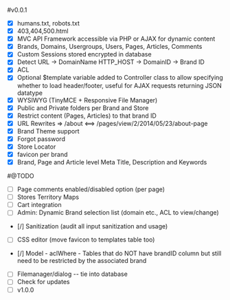 #v0.0.1
 - [x] humans.txt, robots.txt
 - [x] 403,404,500.html
 - [x] MVC API Framework accessible via PHP or AJAX for dynamic content
 - [x] Brands, Domains, Usergroups, Users, Pages, Articles, Comments
 - [x] Custom Sessions stored encrypted in database
 - [x] Detect URL -> DomainName HTTP_HOST -> DomainID -> Brand ID
 - [x] ACL
 - [x] Optional $template variable added to Controller class to allow specifying whether to load header/footer, useful for AJAX requests returning JSON datatype
 - [x] WYSIWYG (TinyMCE + Responsive File Manager)
 - [x] Public and Private folders per Brand and Store
 - [x] Restrict content (Pages, Articles) to that brand ID
 - [x] URL Rewrites => /about <==> /pages/view/2/2014/05/23/about-page
 - [x] Brand Theme support
 - [x] Forgot password
 - [x] Store Locator
 - [x] favicon per brand
 - [x] Brand, Page and Article level Meta Title, Description and Keywords
  
#@TODO
 - [ ] Page comments enabled/disabled option (per page)
 - [ ] Stores Territory Maps
 - [ ] Cart integration
 - [ ] Admin: Dynamic Brand selection list (domain etc., ACL to view/change)
 - [/] Sanitization (audit all input sanitization and usage)
 - [ ] CSS editor (move favicon to templates table too)
 - [/] Model - aclWhere - Tables that do NOT have brandID column but still need to be restricted by the associated brand
 - [ ] Filemanager/dialog -- tie into database
 - [ ] Check for updates
 - [ ] v1.0.0